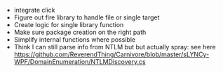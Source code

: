 - integrate click
- Figure out fire library to handle file or single target
- Create logic for single library function
- Make sure package creation on the right path
- Simplify internal functions where possible
- Think I can still parse info from NTLM but but actually spray: see here https://github.com/ReverendThing/Carnivore/blob/master/sLYNCy-WPF/DomainEnumeration/NTLMDiscovery.cs


